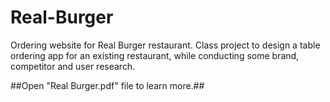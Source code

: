 # Real-Burger
Ordering website for Real Burger restaurant. 
Class project to design a table ordering app for an existing restaurant, while conducting some brand, competitor and user research.

##Open "Real Burger.pdf" file to learn more.##
